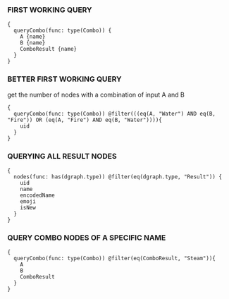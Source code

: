 ### FIRST WORKING QUERY
```grapqhql
{
  queryCombo(func: type(Combo)) {
    A {name}
    B {name}
    ComboResult {name}
  }
}
```

### BETTER FIRST WORKING QUERY
get the number of nodes with a combination of input A and B
```grapqhql
{
  queryCombo(func: type(Combo)) @filter(((eq(A, "Water") AND eq(B, "Fire")) OR (eq(A, "Fire") AND eq(B, "Water")))){
    uid
  }
}
```

### QUERYING ALL RESULT NODES
```grapqhql
{
  nodes(func: has(dgraph.type)) @filter(eq(dgraph.type, "Result")) {
    uid
    name
    encodedName
    emoji
    isNew
  }
}
```

### QUERY COMBO NODES OF A SPECIFIC NAME
```grapqhql
{
  queryCombo(func: type(Combo)) @filter(eq(ComboResult, "Steam")){
    A
    B
    ComboResult
  }
}
```

